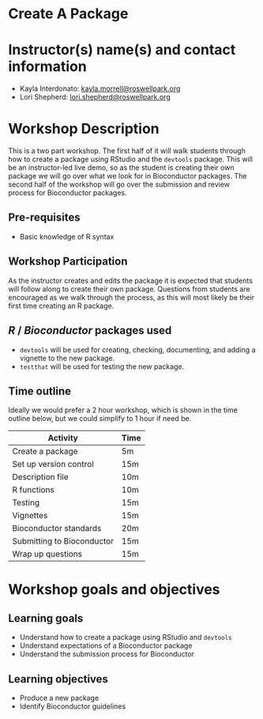 # Create A Package

# Instructor(s) name(s) and contact information

* Kayla Interdonato: kayla.morrell@roswellpark.org
* Lori Shepherd: lori.shepherd@roswellpark.org

# Workshop Description

This is a two part workshop. The first half of it will walk students through how 
to create a package using RStudio and the `devtools` package. This will be an 
instructor-led live demo, so as the student is creating their own package we 
will go over what we look for in Bioconductor packages. The second half of the 
workshop will go over the submission and review process for Bioconductor 
packages.

## Pre-requisites

* Basic knowledge of R syntax

## Workshop Participation

As the instructor creates and edits the package it is expected that students 
will follow along to create their own package. Questions from students are 
encouraged as we walk through the process, as this will most likely be their 
first time creating an R package.

## _R_ / _Bioconductor_ packages used

* `devtools` will be used for creating, checking, documenting, and adding a 
vignette to the new package.
* `testthat` will be used for testing the new package.

## Time outline

Ideally we would prefer a 2 hour workshop, which is shown in the time outline 
below, but we could simplify to 1 hour if need be. 

| Activity                   | Time |
|----------------------------|------|
| Create a package           | 5m   |
| Set up version control     | 15m  |
| Description file           | 10m  |
| R functions                | 10m  |
| Testing                    | 15m  |
| Vignettes                  | 15m  |
| Bioconductor standards     | 20m  |
| Submitting to Bioconductor | 15m  |
| Wrap up questions          | 15m  |

# Workshop goals and objectives

## Learning goals

* Understand how to create a package using RStudio and `devtools`
* Understand expectations of a Bioconductor package
* Understand the submission process for Bioconductor

## Learning objectives

* Produce a new package
* Identify Bioconductor guidelines
